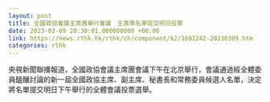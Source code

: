 ```yaml
---
layout: post
title: 全國政協會議主席團舉行會議　主席等名單提交明日投票
date: 2023-03-09 20:30:01.000000000 +08:00
link: https://news.rthk.hk/rthk/ch/component/k2/1691242-20230309.htm
categories: rthk
---
```


央視新聞聯播報道，全國政協會議主席團會議下午在北京舉行，會議通過經全體委員醞釀討論的新一屆全國政協主席、副主席、秘書長和常務委員候選人名單，決定將名單提交明日下午舉行的全體會議投票選舉。
